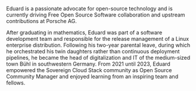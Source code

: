 Eduard is a passionate advocate for open-source technology and is currently driving Free Open Source Software collaboration and upstream contributions at Porsche AG. 

After graduating in mathematics, Eduard was part of a software development team and responsible for the release management of a Linux enterprise distribution. Following his two-year parental leave, during which he orchestrated his twin daughters rather than continuous deployment pipelines, he became the head of digitalization and IT of the medium-sized town Bühl in southwestern Germany. From 2021 until 2023, Eduard empowered the Sovereign Cloud Stack community as Open Source Community Manager and enjoyed learning from an inspiring team and fellows.